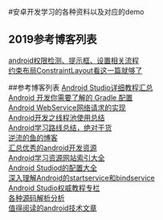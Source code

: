 #安卓开发学习的各种资料以及对应的demo

## 2019参考博客列表
[android权限检测、提示框、设置相关流程](https://www.jianshu.com/p/dbe4d37731e6)</br>
[约束布局ConstraintLayout看这一篇就够了](https://www.jianshu.com/p/17ec9bd6ca8a)</br>

##参考博客列表
[Android Studio详细教程汇总 ](http://stormzhang.com/devtools/2015/06/17/android-studio-all/)</br>
[Android 开发你需要了解的 Gradle 配置](https://zhuanlan.zhihu.com/p/21602684)</br>
[Android WebService网络请求的实现](http://blog.csdn.net/xiaanming/article/details/16871117)</br>
[Android开发之线程池使用总结](http://blog.csdn.net/u012702547/article/details/52259529)</br>
[Android学习路线总结，绝对干货](http://blog.csdn.net/lowprofile_coding/article/details/51252781)</br>
[逆流的鱼的博客](http://blog.csdn.net/hejjunlin/article/category/2208893)</br>
[汇总优秀的android开发资源](https://github.com/zmywly8866/Android-Develop-Resources)</br>
[Android学习资源网站索引大全](https://github.com/zhujun2730/Android-Learning-Resources)</br>
[Android Studiod的配置大全](http://liukun.engineer/2016/04/10/Android-Studio-advanced-configuration/)<br>
[深入理解Android的startservice和bindservice](http://www.cnblogs.com/yejiurui/p/3429451.html)</br>
[Android Studio权威教程专栏](http://blog.csdn.net/column/details/zsl-androidstudio.html)</br>
[各种源码解析分析](http://a.codekk.com/)</br>
[值得阅读的android技术文章](https://github.com/zmywly8866/Worth-Reading-the-Android-technical-articles)</br>




